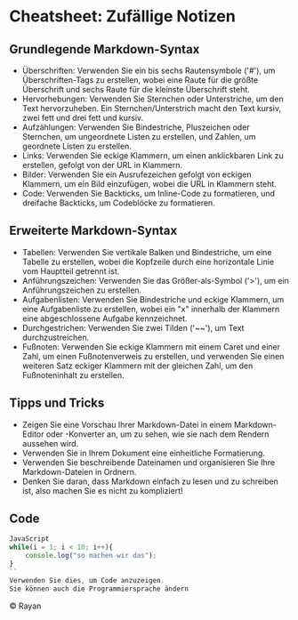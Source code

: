 # Cheatsheet: Zufällige Notizen

## Grundlegende Markdown-Syntax

- Überschriften: Verwenden Sie ein bis sechs Rautensymbole ('#'), um Überschriften-Tags zu erstellen, wobei eine Raute für die größte Überschrift und sechs Raute für die kleinste Überschrift steht.
- Hervorhebungen: Verwenden Sie Sternchen oder Unterstriche, um den Text hervorzuheben. Ein Sternchen/Unterstrich macht den Text kursiv, zwei fett und drei fett und kursiv.
- Aufzählungen: Verwenden Sie Bindestriche, Pluszeichen oder Sternchen, um ungeordnete Listen zu erstellen, und Zahlen, um geordnete Listen zu erstellen.
- Links: Verwenden Sie eckige Klammern, um einen anklickbaren Link zu erstellen, gefolgt von der URL in Klammern.
- Bilder: Verwenden Sie ein Ausrufezeichen gefolgt von eckigen Klammern, um ein Bild einzufügen, wobei die URL in Klammern steht.
- Code: Verwenden Sie Backticks, um Inline-Code zu formatieren, und dreifache Backticks, um Codeblöcke zu formatieren.

## Erweiterte Markdown-Syntax

- Tabellen: Verwenden Sie vertikale Balken und Bindestriche, um eine Tabelle zu erstellen, wobei die Kopfzeile durch eine horizontale Linie vom Hauptteil getrennt ist.
- Anführungszeichen: Verwenden Sie das Größer-als-Symbol ('>'), um ein Anführungszeichen zu erstellen.
- Aufgabenlisten: Verwenden Sie Bindestriche und eckige Klammern, um eine Aufgabenliste zu erstellen, wobei ein "x" innerhalb der Klammern eine abgeschlossene Aufgabe kennzeichnet.
- Durchgestrichen: Verwenden Sie zwei Tilden ('~~'), um Text durchzustreichen.
- Fußnoten: Verwenden Sie eckige Klammern mit einem Caret und einer Zahl, um einen Fußnotenverweis zu erstellen, und verwenden Sie einen weiteren Satz eckiger Klammern mit der gleichen Zahl, um den Fußnoteninhalt zu erstellen.

## Tipps und Tricks

- Zeigen Sie eine Vorschau Ihrer Markdown-Datei in einem Markdown-Editor oder -Konverter an, um zu sehen, wie sie nach dem Rendern aussehen wird.
- Verwenden Sie in Ihrem Dokument eine einheitliche Formatierung.
- Verwenden Sie beschreibende Dateinamen und organisieren Sie Ihre Markdown-Dateien in Ordnern.
- Denken Sie daran, dass Markdown einfach zu lesen und zu schreiben ist, also machen Sie es nicht zu kompliziert!

## Code
```JavaScript
JavaScript
while(i = 1; i < 10; i++){
    console.log("so machen wir das");
}
`` 
Verwenden Sie dies, um Code anzuzeigen.
Sie können auch die Programmiersprache ändern 
```

&copy; Rayan